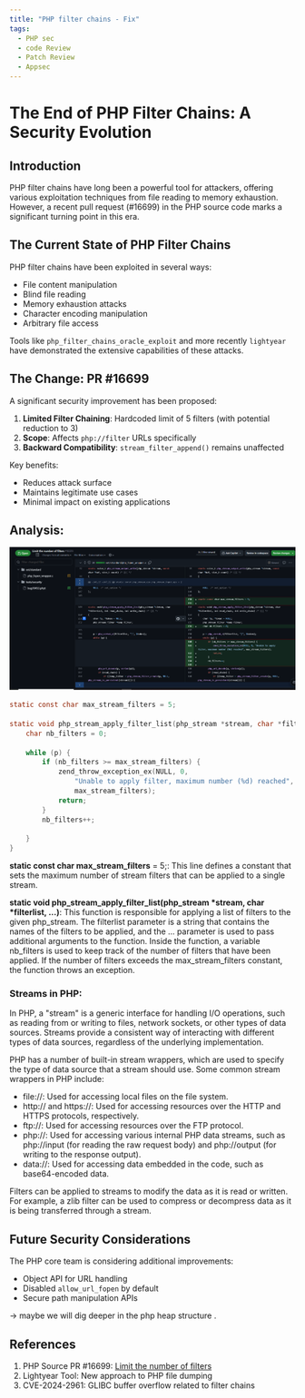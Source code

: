 ```yaml
---
title: "PHP filter chains - Fix"
tags:
  - PHP sec
  - code Review
  - Patch Review
  - Appsec
---
```


# The End of PHP Filter Chains: A Security Evolution

## Introduction

PHP filter chains have long been a powerful tool for attackers, offering various exploitation techniques from file reading to memory exhaustion. However, a recent pull request (#16699) in the PHP source code marks a significant turning point in this era.

## The Current State of PHP Filter Chains

PHP filter chains have been exploited in several ways:
- File content manipulation
- Blind file reading
- Memory exhaustion attacks
- Character encoding manipulation
- Arbitrary file access

Tools like `php_filter_chains_oracle_exploit` and more recently `lightyear` have demonstrated the extensive capabilities of these attacks.

## The Change: PR #16699

A significant security improvement has been proposed:

1. **Limited Filter Chaining**: Hardcoded limit of 5 filters (with potential reduction to 3)
2. **Scope**: Affects `php://filter` URLs specifically
3. **Backward Compatibility**: `stream_filter_append()` remains unaffected

Key benefits:
- Reduces attack surface
- Maintains legitimate use cases
- Minimal impact on existing applications

## Analysis:

![Fix](../ctf/images/commit.png)

```c
static const char max_stream_filters = 5;

static void php_stream_apply_filter_list(php_stream *stream, char *filterlist, ...) {
    char nb_filters = 0;
    
    while (p) {
        if (nb_filters >= max_stream_filters) {
            zend_throw_exception_ex(NULL, 0, 
                "Unable to apply filter, maximum number (%d) reached", 
                max_stream_filters);
            return;
        }
        nb_filters++;
       
    }
}
```

**static const char max_stream_filters** = 5;: This line defines a constant that sets the maximum number of stream filters that can be applied to a single stream.

**static void php_stream_apply_filter_list(php_stream *stream, char *filterlist, ...)**: This function is responsible for applying a list of filters to the given php_stream. The filterlist parameter is a string that contains the names of the filters to be applied, and the ... parameter is used to pass additional arguments to the function.
Inside the function, a variable nb_filters is used to keep track of the number of filters that have been applied. If the number of filters exceeds the max_stream_filters constant, the function throws an exception.


### Streams in PHP:

In PHP, a "stream" is a generic interface for handling I/O operations, such as reading from or writing to files, network sockets, or other types of data sources. Streams provide a consistent way of interacting with different types of data sources, regardless of the underlying implementation.

PHP has a number of built-in stream wrappers, which are used to specify the type of data source that a stream should use. Some common stream wrappers in PHP include:

- file://: Used for accessing local files on the file system.
- http:// and https://: Used for accessing resources over the HTTP and HTTPS protocols, respectively.
- ftp://: Used for accessing resources over the FTP protocol.
- php://: Used for accessing various internal PHP data streams, such as php://input (for reading the raw request body) and php://output (for writing to the response output).
- data://: Used for accessing data embedded in the code, such as base64-encoded data.

Filters can be applied to streams to modify the data as it is read or written. For example, a zlib filter can be used to compress or decompress data as it is being transferred through a stream.

## Future Security Considerations

The PHP core team is considering additional improvements:
- Object API for URL handling
- Disabled `allow_url_fopen` by default
- Secure path manipulation APIs

-> maybe we will dig deeper in the php heap structure . 

## References

1. PHP Source PR #16699: [Limit the number of filters](https://github.com/php/php-src/pull/16699)
2. Lightyear Tool: New approach to PHP file dumping
3. CVE-2024-2961: GLIBC buffer overflow related to filter chains
